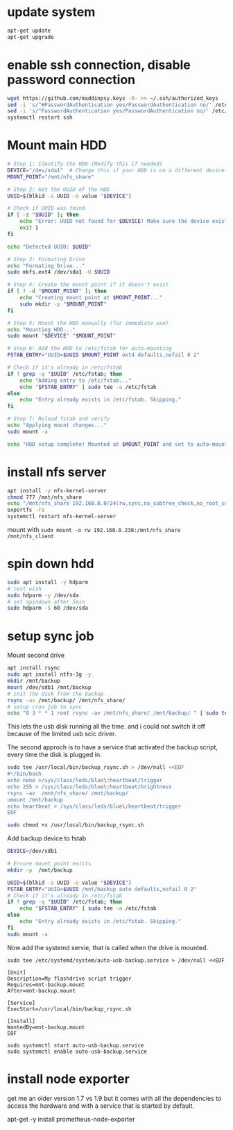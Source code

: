 # update system
```bash
apt-get update
apt-get upgrade
```

# enable ssh connection, disable password connection
```bash
wget https://github.com/maddinpsy.keys -O- >> ~/.ssh/authorized_keys
sed -i 's/^#PasswordAuthentication yes/PasswordAuthentication no/' /etc/ssh/sshd_config
sed -i 's/^PasswordAuthentication yes/PasswordAuthentication no/' /etc/ssh/sshd_config
systemctl restart ssh
```

# Mount main HDD
```bash
# Step 1: Identify the HDD (Modify this if needed)
DEVICE="/dev/sda1"  # Change this if your HDD is on a different device
MOUNT_POINT="/mnt/nfs_share"

# Step 2: Get the UUID of the HDD
UUID=$(blkid -s UUID -o value "$DEVICE")

# Check if UUID was found
if [ -z "$UUID" ]; then
    echo "Error: UUID not found for $DEVICE! Make sure the device exists."
    exit 1
fi

echo "Detected UUID: $UUID"

# Step 3: Formating Drive
echo "Formating Drive..."
sudo mkfs.ext4 /dev/sda1 -U $UUID

# Step 4: Create the mount point if it doesn't exist
if [ ! -d "$MOUNT_POINT" ]; then
    echo "Creating mount point at $MOUNT_POINT..."
    sudo mkdir -p "$MOUNT_POINT"
fi

# Step 5: Mount the HDD manually (for immediate use)
echo "Mounting HDD..."
sudo mount "$DEVICE" "$MOUNT_POINT"

# Step 6: Add the HDD to /etc/fstab for auto-mounting
FSTAB_ENTRY="UUID=$UUID $MOUNT_POINT ext4 defaults,nofail 0 2"

# Check if it's already in /etc/fstab
if ! grep -q "$UUID" /etc/fstab; then
    echo "Adding entry to /etc/fstab..."
    echo "$FSTAB_ENTRY" | sudo tee -a /etc/fstab
else
    echo "Entry already exists in /etc/fstab. Skipping."
fi

# Step 7: Reload fstab and verify
echo "Applying mount changes..."
sudo mount -a

echo "HDD setup complete! Mounted at $MOUNT_POINT and set to auto-mount on boot."
```

# install nfs server
```bash
apt install -y nfs-kernel-server
chmod 777 /mnt/nfs_share
echo "/mnt/nfs_share 192.168.0.0/24(rw,sync,no_subtree_check,no_root_squash)" >> /etc/exports
exportfs -ra
systemctl restart nfs-kernel-server
```
mount with
`sudo mount -o rw 192.168.0.238:/mnt/nfs_share /mnt/nfs_client`

# spin down hdd
```bash
sudo apt install -y hdparm
# test with
sudo hdparm -y /dev/sda
# set spindown after 5min
sudo hdparm -S 60 /dev/sda
```

# setup sync job
Mount second drive
```bash
apt install rsync
sudo apt install ntfs-3g -y
mkdir /mnt/backup
mount /dev/sdb1 /mnt/backup
# init the disk from the backup
rsync -av /mnt/backup/ /mnt/nfs_share/
# setup cron job to sync
echo "0 3 * * 1 root rsync -av /mnt/nfs_share/ /mnt/backup/ " | sudo tee -a /etc/crontab > /dev/null
```
This lets the usb disk running all the time. and i could not switch it off because of the limited usb scic driver.

The second approch is to have a service that activated the backup script, every time the disk is plugged in.
```bash
sudo tee /usr/local/bin/backup_rsync.sh > /dev/null <<EOF
#!/bin/bash
echo none >/sys/class/leds/blue\:heartbeat/trigger
echo 255 > /sys/class/leds/blue\:heartbeat/brightness 
rsync -av  /mnt/nfs_share/ /mnt/backup/
umount /mnt/backup
echo heartbeat > /sys/class/leds/blue\:heartbeat/trigger 
EOF

sudo chmod +x /usr/local/bin/backup_rsync.sh
```
Add backup device to fstab
```bash
DEVICE=/dev/sdb1

# Ensure mount point exists
mkdir -p  /mnt/backup

UUID=$(blkid -s UUID -o value "$DEVICE")
FSTAB_ENTRY="UUID=$UUID /mnt/backup auto defaults,nofail 0 2"
# Check if it's already in /etc/fstab
if ! grep -q "$UUID" /etc/fstab; then
    echo "$FSTAB_ENTRY" | sudo tee -a /etc/fstab
else
    echo "Entry already exists in /etc/fstab. Skipping."
fi
sudo mount -a
```

Now add the systemd servie, that is called when the drive is mounted.
```
sudo tee /etc/systemd/system/auto-usb-backup.service > /dev/null <<EOF

[Unit]
Description=My flashdrive script trigger
Requires=mnt-backup.mount
After=mnt-backup.mount

[Service]
ExecStart=/usr/local/bin/backup_rsync.sh 

[Install]
WantedBy=mnt-backup.mount
EOF

sudo systemctl start auto-usb-backup.service
sudo systemctl enable auto-usb-backup.service
```


# install node exporter
get me an older version 1.7 vs 1.9 but it comes with all the dependencies to access the hardware and with a service that is started by default.

apt-get -y install prometheus-node-exporter

